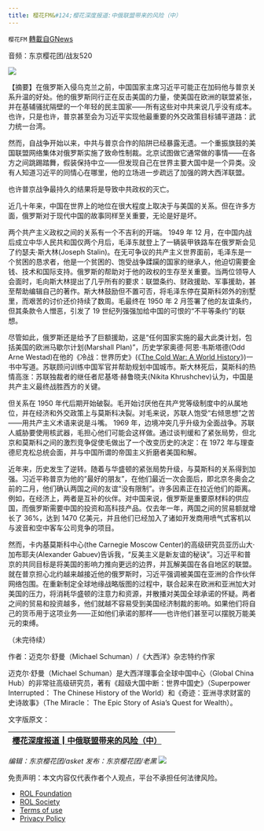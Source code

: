 ```yaml
---
title: 樱花FM&#124;樱花深度报道:中俄联盟带来的风险（中）
---
```

`樱花FM` [轉載自GNews](https://gnews.org/zh-hans/2196601/)

音频：东京樱花团/战友520

![](https://assets.gnews.org/wp-content/uploads/2022/03/中俄联盟带来的风险（中）.png)

【摘要】在俄罗斯入侵乌克兰之前，中国国家主席习近平可能正在加码他与普京关系升温的好处。他的俄罗斯同行正在反击美国的力量，使美国在欧洲的联盟紧张，并在基辅骚扰隔壁的一个年轻的民主国家——所有这些对中共来说几乎没有成本。也许，只是也许，普京甚至会为习近平实现他最重要的外交政策目标铺平道路：武力统一台湾。

然而，自战争开始以来，中共与普京合作的陷阱已经暴露无遗。一个重振旗鼓的美国联盟网络集体对俄罗斯实施了致命性制裁。北京试图做它通常做的事情——在各方之间跳踢踏舞，假装保持中立——但发现自己在世界主要大国中是一个异类。没有人知道习近平的同情心在哪里，他的立场进一步疏远了加强的跨大西洋联盟。

也许普京战争最持久的结果将是导致中共政权的灭亡。

近几十年来，中国在世界上的地位在很大程度上取决于与美国的关系。但在许多方面，俄罗斯对于现代中国的故事同样至关重要，无论是好是坏。

两个共产主义政权之间的关系有一个不吉利的开端。 1949 年 12 月，在中国内战后成立中华人民共和国仅两个月后，毛泽东就登上了一辆装甲铁路车在俄罗斯会见了约瑟夫·斯大林(Joseph Stalin)。在无可争议的共产主义世界面前，毛泽东是一个贫困的恳求者，他是一个贫困的、饱受战争蹂躏的国家的继承人，他迫切需要金钱、技术和国际支持。俄罗斯的帮助对于他的政权的生存至关重要。当两位领导人会面时，毛向斯大林提出了几乎所有的要求：联盟条约、财政援助、军事援助，甚至帮助编辑自己的著作。斯大林鼓励但不置可否，将毛泽东停在莫斯科郊外的别墅里，而艰苦的讨价还价持续了数周。毛最终在 1950 年 2 月签署了他的友谊条约，但其条款令人憎恶，引发了 19 世纪列强强加给中国的可恨的“不平等条约”的联想。

尽管如此，俄罗斯还是给予了巨额援助，这是“任何国家实施的最大此类计划，包括美国的欧洲马歇尔计划(Marshall Plan)”，历史学家奥德·阿恩·韦斯塔德(Odd Arne Westad)在他的《冷战：世界历史》(《[The Cold War: A World History](https://bookshop.org/a/12476/9781541674097)》)一书中写道。苏联顾问训练中国军官并帮助规划中国城市。斯大林死后，莫斯科的热情高涨：苏联独裁者的继任者尼基塔·赫鲁晓夫(Nikita Khrushchev)认为，中国是共产主义最终战胜西方的关键。

但关系在 1950 年代后期开始破裂。毛开始讨厌他在共产党等级制度中的从属地位，并在经济和外交政策上与莫斯科决裂。对毛来说，苏联人饱受“右倾思想”之苦——用共产主义术语来说是斗嘴。 1969 年，边境冲突几乎升级为全面战争。苏联人威胁要使用核武器，毛担心他们可能会这样做。通过谈判缓和了紧张局势，但北京和莫斯科之间的激烈竞争促使毛做出了一个改变历史的决定：在 1972 年与理查德尼克松总统会面，并与中国所谓的帝国主义折磨者美国和解。

近年来，历史发生了逆转。随着与华盛顿的紧张局势升级，与莫斯科的关系得到加强。习近平称普京为他的“最好的朋友”，在他们最近一次会面后，即北京冬奥会之前的二月，他们确认两国之间的友谊“没有限制”。许多因素正在拉近他们的距离。例如，在经济上，两者是互补的伙伴。对中国来说，俄罗斯是重要原材料的供应国，而俄罗斯需要中国的投资和高科技产品。仅去年一年，两国之间的贸易额就增长了 36%，达到 1470 亿美元，并且他们已经加入了诸如开发商用喷气式客机以与波音和空中客车公司竞争的项目。

然而，卡内基莫斯科中心(the Carnegie Moscow Center)的高级研究员亚历山大·加布耶夫(Alexander Gabuev)告诉我，“反美主义是新友谊的秘诀”。习近平和普京的共同目标是将美国的影响力推向更远的边界，并瓦解美国在各自地区的联盟。就在普京担心北约越来越接近他的俄罗斯时，习近平强调被美国在亚洲的合作伙伴网络包围。在重新制定全球地缘战略版图的过程中，联合起来在欧洲和亚洲加大对美国的压力，将消耗华盛顿的注意力和资源，并散播对美国全球承诺的怀疑。两者之间的贸易和投资越多，他们就越不容易受到美国经济制裁的影响。如果他们将自己的货币用于这项业务——正如他们承诺的那样——也许他们甚至可以摆脱万能美元的束缚。

（未完待续）

作者：迈克尔·舒曼（Michael Schuman）/《大西洋》杂志特约作家

迈克尔·舒曼（Michael Schuman）是大西洋理事会全球中国中心（Global China Hub）的非常驻高级研究员，著有《超级大国中断：世界中国史》（Superpower Interrupted： The Chinese History of the World）和《奇迹：亚洲寻求财富的史诗故事》（The Miracle： The Epic Story of Asia’s Quest for Wealth）。

文字版原文：


| [樱花深度报道┃中俄联盟带来的风险（中）](https://gnews.org/zh-hans/2160093/) |   |
| --- | --- |


*编辑：东京樱花团/asket
发布：东京樱花团/老黑*
![](https://assets.gnews.org/wp-content/uploads/2022/03/二维码-1.jpg)
 

免责声明：本文内容仅代表作者个人观点，平台不承担任何法律风险。

- [ROL Foundation](https://rolfoundation.org/)
- [ROL Society](https://rolsociety.org/)
- [Terms of use](https://gnews.org/terms-of-use-3/)
- [Privacy Policy](https://gnews.org/privacy-policy/)
